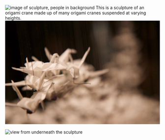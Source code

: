 
![image of sculpture, people in background][splash]
This is a sculpture of an origami crane made up of many origami cranes suspended at varying heights.
![close up shot of sculpture][secondary]

![view from underneath the sculpture][tertiary]

[splash]: img/splash.jpg
[secondary]: img/secondary.jpg
[tertiary]: img/tertiary.jpg
